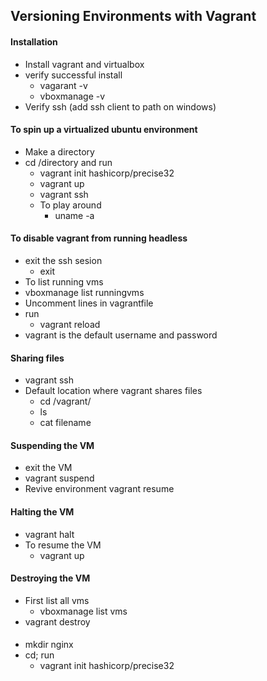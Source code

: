 ## Versioning Environments with Vagrant

#### Installation

- Install vagrant and virtualbox
- verify successful install
  - vagarant -v
  - vboxmanage -v
- Verify ssh (add ssh client to path on windows)

#### To spin up a virtualized ubuntu environment

- Make a directory
- cd /directory and run
  - vagrant init hashicorp/precise32
  - vagrant up
  - vagrant ssh
  - To play around
    - uname -a

#### To disable vagrant from running headless

- exit the ssh sesion
  - exit
- To list running vms
- vboxmanage list runningvms
- Uncomment lines in vagrantfile
- run
  - vagrant reload
- vagrant is the default username and password

#### Sharing files

- vagrant ssh
- Default location where vagrant shares files
  - cd /vagrant/
  - ls
  - cat filename

#### Suspending the VM

- exit the VM
- vagrant suspend
- Revive environment
  vagrant resume

#### Halting the VM

- vagrant halt
- To resume the VM
  - vagrant up

#### Destroying the VM

- First list all vms
  - vboxmanage list vms
- vagrant destroy

####

- mkdir nginx
- cd; run
  - vagrant init hashicorp/precise32
